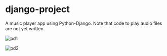 # django-project
A music player app using Python-Django. Note that code to play audio files are not yet written.

![pd1](https://user-images.githubusercontent.com/20721424/28249366-2bf6ab26-6a72-11e7-885e-d4c99ff4f1ed.png)

![pd2](https://user-images.githubusercontent.com/20721424/28249389-5b40506c-6a72-11e7-98b1-35cc04c21782.png)
